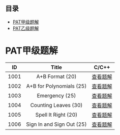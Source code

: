 ## 目录
- [PAT甲级题解](#pat甲级题解)
- [PAT乙级题解](#pat乙级题解)
# PAT甲级题解

|  ID  |                Title                |                       C/C++                      |                                       
| :--: | :---------------------------------: | :-----------------------------------------------:|
| 1001 |           A+B Format (20)           | [查看题解](http://www.liuchuo.net/archives/1888)  | 
| 1002 |      A+B for Polynomials (25)       | [查看题解](http://www.liuchuo.net/archives/1890)  | 
| 1003 |           Emergency (25)            | [查看题解](http://www.liuchuo.net/archives/2359)  |
| 1004 |        Counting Leaves (30)         | [查看题解](http://www.liuchuo.net/archives/2229)  |                                         
| 1005 |         Spell It Right (20)         | [查看题解](http://www.liuchuo.net/archives/1885)  |
| 1006 |      Sign In and Sign Out (25)      | [查看题解](http://www.liuchuo.net/archives/2017)  | 

